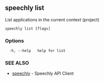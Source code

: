 ## speechly list

List applications in the current context (project)

```
speechly list [flags]
```

### Options

```
  -h, --help   help for list
```

### SEE ALSO

* [speechly](speechly.md)	 - Speechly API Client

